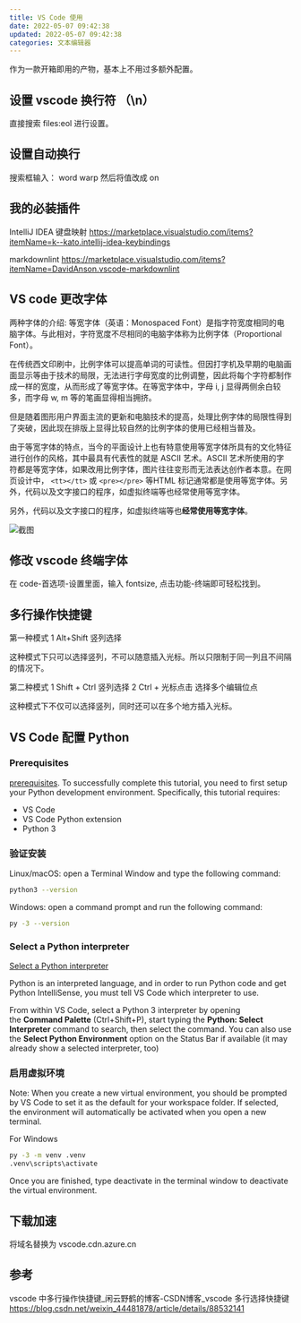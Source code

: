 ```yaml
---
title: VS Code 使用
date: 2022-05-07 09:42:38
updated: 2022-05-07 09:42:38
categories: 文本编辑器
---
```


作为一款开箱即用的产物，基本上不用过多额外配置。

## 设置 vscode 换行符 （\n）

直接搜索 files:eol 进行设置。

## 设置自动换行

搜索框输入： word warp 然后将值改成 on

## 我的必装插件

IntelliJ IDEA 键盘映射
<https://marketplace.visualstudio.com/items?itemName=k--kato.intellij-idea-keybindings>

markdownlint
<https://marketplace.visualstudio.com/items?itemName=DavidAnson.vscode-markdownlint>

<!-- more -->

## VS code 更改字体

两种字体的介绍:
等宽字体（英语：Monospaced Font）是指字符宽度相同的电脑字体。与此相对，字符宽度不尽相同的电脑字体称为比例字体（Proportional Font）。

在传统西文印刷中，比例字体可以提高单词的可读性。但因打字机及早期的电脑画面显示等由于技术的局限，无法进行字母宽度的比例调整，因此将每个字符都制作成一样的宽度，从而形成了等宽字体。在等宽字体中，字母 i, j 显得两侧余白较多，而字母 w, m 等的笔画显得相当拥挤。

但是随着图形用户界面主流的更新和电脑技术的提高，处理比例字体的局限性得到了突破，因此现在排版上显得比较自然的比例字体的使用已经相当普及。

由于等宽字体的特点，当今的平面设计上也有特意使用等宽字体所具有的文化特征进行创作的风格，其中最具有代表性的就是 ASCII 艺术。ASCII 艺术所使用的字符都是等宽字体，如果改用比例字体，图片往往变形而无法表达创作者本意。在网页设计中， `<tt></tt>` 或 `<pre></pre>` 等HTML 标记通常都是使用等宽字体。另外，代码以及文字接口的程序，如虚拟终端等也经常使用等宽字体。

另外，代码以及文字接口的程序，如虚拟终端等也**经常使用等宽字体**。

![截图](http://likai.test.upcdn.net/%E6%96%87%E6%9C%AC%E7%BC%96%E8%BE%91%E5%99%A8-%E4%BD%BF%E7%94%A8/VS-Code-%E4%BD%BF%E7%94%A8/1.png)

## 修改 vscode 终端字体

在 code-首选项-设置里面，输入 fontsize, 点击功能-终端即可轻松找到。

## 多行操作快捷键

第一种模式
1 Alt+Shift  竖列选择

这种模式下只可以选择竖列，不可以随意插入光标。所以只限制于同一列且不间隔的情况下。

第二种模式
1 Shift + Ctrl 竖列选择
2 Ctrl + 光标点击 选择多个编辑位点

这种模式下不仅可以选择竖列，同时还可以在多个地方插入光标。

## VS Code 配置 Python

### Prerequisites

[prerequisites](https://code.visualstudio.com/docs/python/python-tutorial#_prerequisites). To successfully complete this tutorial, you need to first setup your Python development environment. Specifically, this tutorial requires:

* VS Code
* VS Code Python extension
* Python 3

### 验证安装

Linux/macOS: open a Terminal Window and type the following command:

```sh
python3 --version
```

Windows: open a command prompt and run the following command:

```sh
py -3 --version
```

### Select a Python interpreter

[Select a Python interpreter](https://code.visualstudio.com/docs/python/python-tutorial#_select-a-python-interpreter)

Python is an interpreted language, and in order to run Python code and get Python IntelliSense, you must tell VS Code which interpreter to use.

From within VS Code, select a Python 3 interpreter by opening the **Command Palette** (Ctrl+Shift+P), start typing the **Python: Select Interpreter** command to search, then select the command. You can also use the **Select Python Environment** option on the Status Bar if available (it may already show a selected interpreter, too)

### 启用虚拟环境

Note: When you create a new virtual environment, you should be prompted by VS Code to set it as the default for your workspace folder. If selected, the environment will automatically be activated when you open a new terminal.

For Windows

```sh
py -3 -m venv .venv
.venv\scripts\activate
```

Once you are finished, type deactivate in the terminal window to deactivate the virtual environment.

## 下载加速

将域名替换为 vscode.cdn.azure.cn

## 参考

vscode 中多行操作快捷键_闲云野鹤的博客-CSDN博客_vscode 多行选择快捷键
<https://blog.csdn.net/weixin_44481878/article/details/88532141>
